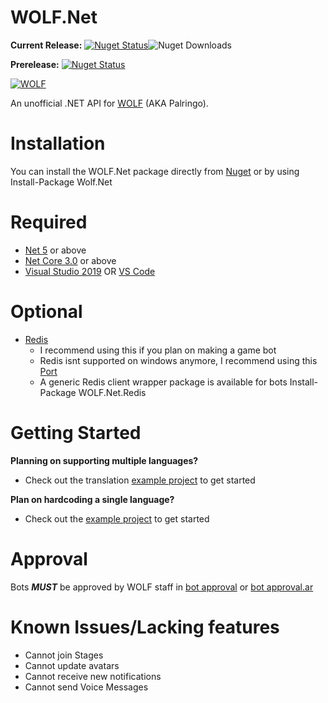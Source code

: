 # WOLF.Net

**Current Release:** [![Nuget Status](https://img.shields.io/nuget/v/wolf.net?style=flat-square)](https://www.nuget.org/packages/Wolf.Net/)![Nuget Downloads](https://img.shields.io/nuget/dt/wolf.net?style=flat-square)

**Prerelease:** [![Nuget Status](https://img.shields.io/nuget/vpre/wolf.net?style=flat-square)](https://www.nuget.org/packages/Wolf.Net/)

[![WOLF](https://i.imgur.com/SwV8IYZ.png)](https://wolf.live/)

An unofficial .NET API for [WOLF](https://wolf.live.com/) (AKA Palringo).

# Installation 

You can install the WOLF.Net package directly from [Nuget](https://www.nuget.org/packages/Wolf.Net/) or by using Install-Package Wolf.Net
 
# Required

- [Net 5](https://dotnet.microsoft.com/download/dotnet/5.0) or above
- [Net Core 3.0](https://dotnet.microsoft.com/download/dotnet-core/3.0) or above
- [Visual Studio 2019](https://docs.microsoft.com/en-us/visualstudio/windows/?view=vs-2019) OR [VS Code](https://code.visualstudio.com/download)

# Optional

- [Redis](https://redis.io/download)
  - I recommend using this if you plan on making a game bot
  - Redis isnt supported on windows anymore, I recommend using this [Port](https://github.com/tporadowski/redis/releases/download/v5.0.10/Redis-x64-5.0.10.msi)
  - A generic Redis client wrapper package is available for bots Install-Package WOLF.Net.Redis

# Getting Started

 **Planning on supporting multiple languages?**
   - Check out the translation [example project](https://github.com/dawalters1/Wolf.Net/tree/main/WOLF.Net.Example.Translations) to get started 

 **Plan on hardcoding a single language?**
   - Check out the [example project](https://github.com/dawalters1/Wolf.Net/tree/main/WOLF.Net.Example.NoTranslations) to get started

# Approval

Bots _**MUST**_ be approved by WOLF staff in [bot approval](http://wolflive.com/bot+approval?r=80280172) or [bot approval.ar](http://wolflive.com/bot+approval.ar?r=80280172)
 
# Known Issues/Lacking features

- Cannot join Stages
- Cannot update avatars
- Cannot receive new notifications
- Cannot send Voice Messages
